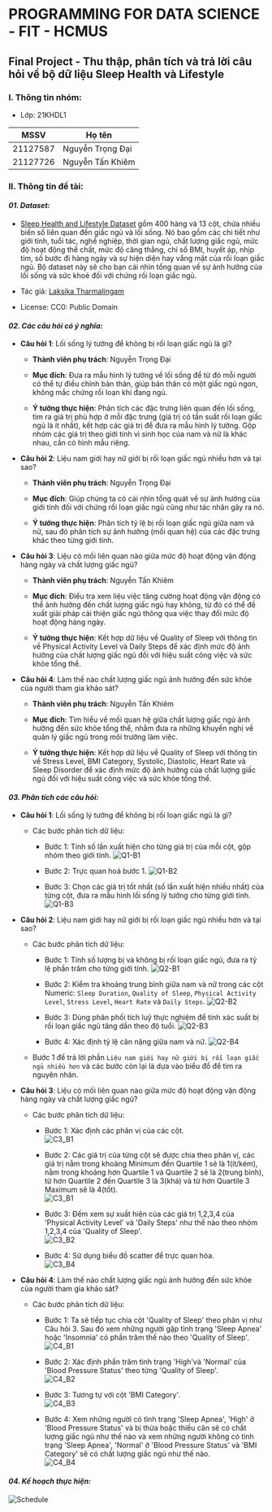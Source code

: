 # PROGRAMMING FOR DATA SCIENCE - FIT - HCMUS

## Final Project - Thu thập, phân tích và trả lời câu hỏi về bộ dữ liệu Sleep Health và Lifestyle

### I. Thông tin nhóm:

- Lớp: 21KHDL1

| MSSV     | Họ tên           |
| -------- | ---------------- |
| 21127587 | Nguyễn Trọng Đại |
| 21127726 | Nguyễn Tấn Khiêm |

### II. Thông tin đề tài:

#### **_01. Dataset:_**

- [Sleep Health and Lifestyle Dataset](https://www.kaggle.com/datasets/uom190346a/sleep-health-and-lifestyle-dataset) gồm 400 hàng và 13 cột, chứa nhiều biến số liên quan đến giấc ngủ và lối sống. Nó bao gồm các chi tiết như giới tính, tuổi tác, nghề nghiệp, thời gian ngủ, chất lượng giấc ngủ, mức độ hoạt động thể chất, mức độ căng thẳng, chỉ số BMI, huyết áp, nhịp tim, số bước đi hàng ngày và sự hiện diện hay vắng mặt của rối loạn giấc ngủ. Bộ dataset này sẽ cho bạn cái nhìn tổng quan về sự ảnh hưởng của lối sống và sức khoẻ đối với chứng rối loạn giấc ngủ.

- Tác giả: [Laksika Tharmalingam](https://www.kaggle.com/uom190346a)
- License: CC0: Public Domain

#### **_02. Các câu hỏi có ý nghĩa:_**

- **Câu hỏi 1**: Lối sống lý tưởng để không bị rối loạn giấc ngủ là gì?

    - **Thành viên phụ trách**: Nguyễn Trọng Đại
    
    - **Mục đích**: Đưa ra mẫu hình lý tưởng về lối sống để từ đó mỗi người có thể tự điều chỉnh bản thân, giúp bản thân có một giấc ngủ ngon, không mắc chứng rối loạn khi đang ngủ.

    - **Ý tưởng thực hiện**: Phân tích các đặc trưng liên quan đến lối sống, tìm ra giá trị phù hợp ở mỗi đặc trưng (giá trị có tần suất rối loạn giấc ngủ là ít nhất), kết hợp các giá trị để đưa ra mẫu hình lý tưởng. Gộp nhóm các giá trị theo giới tính vì sinh học của nam và nữ là khác nhau, cần có hình mẫu riêng.

- **Câu hỏi 2**: Liệu nam giới hay nữ giới bị rối loạn giấc ngủ nhiều hơn và tại sao?

    - **Thành viên phụ trách**: Nguyễn Trọng Đại

    - **Mục đích**: Giúp chúng ta có cái nhìn tổng quát về sự ảnh hưởng của giới tính đối với chứng rối loạn giấc ngủ cũng như tác nhân gây ra nó.

    - **Ý tưởng thực hiện**: Phân tích tỷ lệ bị rối loạn giấc ngủ giữa nam và nữ, sau đó phân tích sự ảnh hưởng (mối quan hệ) của các đặc trưng khác theo từng giới tính.

- **Câu hỏi 3**: Liệu có mối liên quan nào giữa mức độ hoạt động vận động hàng ngày và chất lượng giấc ngủ?

  - **Thành viên phụ trách**: Nguyễn Tấn Khiêm
  
  - **Mục đích**: Điều tra xem liệu việc tăng cường hoạt động vận động có thể ảnh hưởng đến chất lượng giấc ngủ hay không, từ đó có thể đề xuất giải pháp cải thiện giấc ngủ thông qua việc thay đổi mức độ hoạt động hàng ngày.
  
  - **Ý tưởng thực hiện**: Kết hợp dữ liệu về Quality of Sleep với thông tin về Physical Activity Level và Daily Steps để xác định mức độ ảnh hưởng của chất lượng giấc ngủ đối với hiệu suất công việc và sức khỏe tổng thể.

- **Câu hỏi 4**: Làm thế nào chất lượng giấc ngủ ảnh hưởng đến sức khỏe của người tham gia khảo sát?
  
  - **Thành viên phụ trách**: Nguyễn Tấn Khiêm
  
  - **Mục đích**: Tìm hiểu về mối quan hệ giữa chất lượng giấc ngủ ảnh hưởng đến sức khỏe tổng thể, nhằm đưa ra những khuyến nghị về quản lý giấc ngủ trong môi trường làm việc.
  
  - **Ý tưởng thực hiện**: Kết hợp dữ liệu về Quality of Sleep với thông tin về Stress Level, BMI Category, Systolic, Diastolic, Heart Rate và Sleep Disorder để xác định mức độ ảnh hưởng của chất lượng giấc ngủ đối với hiệu suất công việc và sức khỏe tổng thể.

#### **_03. Phân tích các câu hỏi:_**

- **Câu hỏi 1**: Lối sống lý tưởng để không bị rối loạn giấc ngủ là gì?

    - Các bước phân tích dữ liệu:

        - Bước 1: Tính số lần xuất hiện cho từng giá trị của mỗi cột, gộp nhóm theo giới tính.
![Q1-B1](./Images/q1_b1.png)

        - Bước 2: Trực quan hoá bước 1.
![Q1-B2](./Images/q1_b2.png)

        - Bước 3: Chọn các giá trị tốt nhất (số lần xuất hiện nhiều nhất) của từng cột, đưa ra mẫu hình lối sống lý tưởng cho từng giới tính.
![Q1-B3](./Images/q1_b3.png)

- **Câu hỏi 2**: Liệu nam giới hay nữ giới bị rối loạn giấc ngủ nhiều hơn và tại sao?

    - Các bước phân tích dữ liệu:

        - Bước 1: Tính số lượng bị và không bị rối loạn giấc ngủ, đưa ra tỷ lệ phần trăm cho từng giới tính.
![Q2-B1](./Images/q2_b1.png)

        - Bước 2: Kiểm tra khoảng trung bình giữa nam và nữ trong các cột Numeric: `Sleep Duration`, `Quality of Sleep`, `Physical Activity Level`, `Stress Level`, `Heart Rate` và `Daily Steps`.
![Q2-B2](./Images/q2_b2.png)

        - Bước 3: Dùng phân phối tích luỹ thực nghiệm để tính xác suất bị rối loạn giấc ngủ tăng dần theo độ tuổi.
![Q2-B3](./Images/q2_b3.png)

        - Bước 4: Xác định tỷ lệ cân nặng giữa nam và nữ.
![Q2-B4](./Images/q2_b4.png)

    - Bước 1 để trả lời phần `Liệu nam giới hay nữ giới bị rối loạn giấc ngủ nhiều hơn` và các bước còn lại là dựa vào biểu đồ để tìm ra nguyên nhân.

- **Câu hỏi 3**: Liệu có mối liên quan nào giữa mức độ hoạt động vận động hàng ngày và chất lượng giấc ngủ?

  - Các bước phân tích dữ liệu:

    - Bước 1: Xác định các phân vị của các cột. <br>
![C3_B1](./Images/Cau3_B1.png)

    - Bước 2: Các giá trị của từng cột sẽ được chia theo phân vị, các giá trị nằm trong khoảng Minimum đến Quartile 1 sẽ là 1(ít/kém), nằm trong khoảng hơn Quartile 1 và Quartile 2 sẽ là 2(trung bình), từ hơn Quartile 2 đến Quartile 3 là 3(khá) và từ hơn Quartile 3 Maximum sẽ là 4(tốt). <br>
![C3_B1](./Images/Cau3_B2.png)

    - Bước 3: Đếm xem sự xuất hiện của các giá trị 1,2,3,4 của 'Physical Activity Level' và 'Daily Steps' như thế nào theo nhóm 1,2,3,4 của 'Quality of Sleep'.<br>
![C3_B2](./Images/Cau3_B3.png)

    - Bước 4: Sử dụng biểu đồ scatter để trực quan hóa.<br>
![C3_B4](./Images/Cau3_B4.png)

- **Câu hỏi 4**: Làm thế nào chất lượng giấc ngủ ảnh hưởng đến sức khỏe của người tham gia khảo sát?
  
  - Các bước phân tích dữ liệu:
    
    - Bước 1: Ta sẽ tiếp tục chia cột 'Quality of Sleep' theo phân vị như Câu hỏi 3. Sau đó xem những người gặp tình trạng 'Sleep Apnea' hoặc 'Insomnia' có phần trăm thế nào theo 'Quality of Sleep'. <br>
![C4_B1](./Images/Cau4_B1.png)
    
    - Bước 2: Xác định phần trăm tình trạng 'High'và 'Normal' của 'Blood Pressure Status' theo từng 'Quality of Sleep'.<br>
![C4_B2](./Images/Cau4_B2.png)
    
    - Bước 3: Tương tự với cột 'BMI Category'.<br>
![C4_B3](./Images/Cau4_B3.png)
    
    - Bước 4: Xem những người có tình trạng 'Sleep Apnea', 'High' ở 'Blood Pressure Status' và bị thừa hoặc thiếu cân sẽ có chất lượng giấc ngủ như thế nào và xem những người không có tình trạng 'Sleep Apnea', 'Normal' ở 'Blood Pressure Status' và 'BMI Category' sẽ có chất lượng giấc ngủ như thế nào.<br>
![C4_B4](./Images/Cau4_B4.png)

#### **_04. Kế hoạch thực hiện:_**

![Schedule](./Images/schedule.png)
